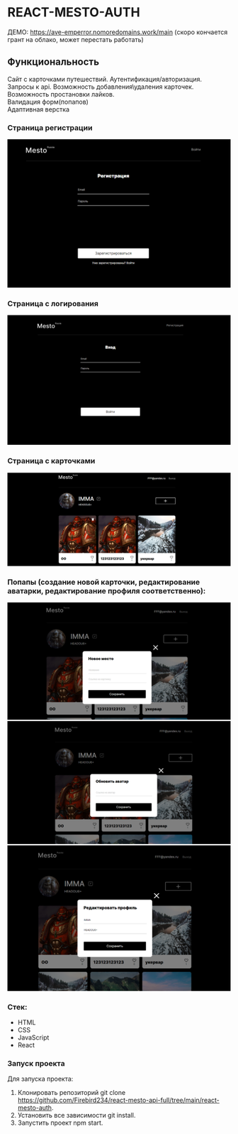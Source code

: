 # REACT-MESTO-AUTH

ДЕМО: https://ave-emperror.nomoredomains.work/main
(скоро кончается грант на облако, может перестать работать)

## Функциональность

Сайт с карточками путешествий. Аутентификация/авторизация.<br>
Запросы к api. Возможность добавления\удаления карточек.<br>
Возможность простановки лайков.<br>
Валидация форм(попапов)<br>
Адаптивная верстка<br>

### Страница регистрации

![register form](./src/images/regForm.PNG "register")

### Страница с логирования

![login](./src/images/LoginForm.PNG "login")

### Страница с карточками

![main](./src/images/mainPage.PNG "main")

### Попапы (создание новой карточки, редактирование аватарки, редактирование профиля соответственно):

![main](./src/images/addForm.PNG "main")<br>
![main](./src/images/avaForm.PNG "main")<br>
![main](./src/images/editForm.PNG "main")<br>

### Стек:

- HTML
- CSS
- JavaScript
- React

### Запуск проекта

Для запуска проекта:

1. Клонировать репозиторий git clone https://github.com/Firebird234/react-mesto-api-full/tree/main/react-mesto-auth.
2. Установить все зависимости git install.
3. Запустить проект npm start.
